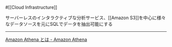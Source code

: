 #[[Cloud Infrastructure]]

サーバーレスのインタラクティブな分析サービス、[[Amazon S3]]を中心に様々なデータソースを元にSQLでデータを抽出可能にする

---

[Amazon Athena とは - Amazon Athena](https://docs.aws.amazon.com/ja_jp/athena/latest/ug/what-is.html)